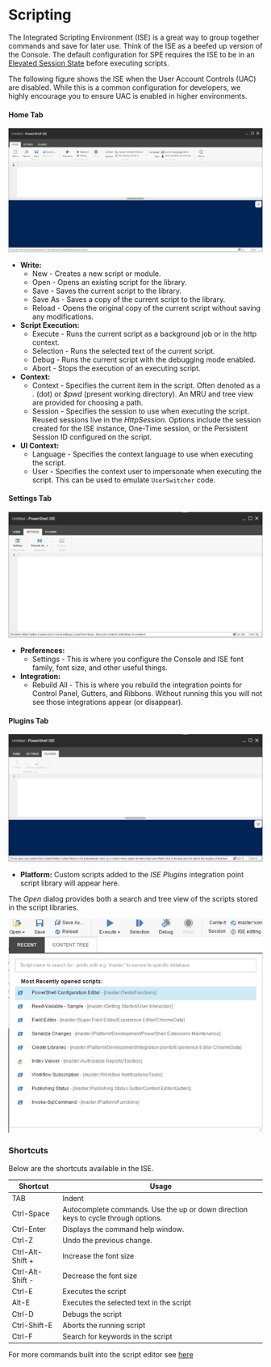 # Scripting

The Integrated Scripting Environment (ISE) is a great way to group together commands and save for later use. Think of the ISE as a beefed up version of the Console. The default configuration for SPE requires the ISE to be in an [Elevated Session State](/security.md) before executing scripts.

The following figure shows the ISE when the User Account Controls (UAC) are disabled. While this is a common configuration for developers, we highly encourage you to ensure UAC is enabled in higher environments.

#### Home Tab

[![PowerShell ISE](images/screenshots/ise-empty.png)](http://youtu.be/RCDprfRsbSU "Click for a quick demo")

* **Write:**
  * New - Creates a new script or module.
  * Open - Opens an existing script for the library.
  * Save - Saves the current script to the library.
  * Save As - Saves a copy of the current script to the library.
  * Reload - Opens the original copy of the current script without saving any modifications.
* **Script Execution:**
  * Execute - Runs the current script as a background job or in the http context.
  * Selection - Runs the selected text of the current script.
  * Debug - Runs the current script with the debugging mode enabled.
  * Abort - Stops the execution of an executing script.
* **Context:**
  * Context - Specifies the current item in the script. Often denoted as a *.* (dot) or *$pwd* (present working directory). An MRU and tree view are provided for choosing a path.
  * Session - Specifies the session to use when executing the script. Reused sessions live in the *HttpSession*. Options include the session created for the ISE instance, One-Time session, or the Persistent Session ID configured on the script.
* **UI Context:**
  * Language - Specifies the context language to use when executing the script.
  * User - Specifies the context user to impersonate when executing the script. This can be used to emulate `UserSwitcher` code.

#### Settings Tab

![ISE Settings Tab](images/screenshots/scripting/ise-settings.png)

* **Preferences:**
  * Settings - This is where you configure the Console and ISE font family, font size, and other useful things.
* **Integration:**
  * Rebuild All - This is where you rebuild the integration points for Control Panel, Gutters, and Ribbons. Without running this you will not see those integrations appear (or disappear).

#### Plugins Tab

![ISE Plugins Tab](images/screenshots/scripting/ise-plugins.png)

* **Platform:** Custom scripts added to the *ISE Plugins* integration point script library will appear here.

The *Open* dialog provides both a search and tree view of the scripts stored in the script libraries. 

![Open Script Dialog](images/screenshots/ise-opendialog.png)

### Shortcuts
Below are the shortcuts available in the ISE.

| **Shortcut**  | **Usage** |
| --------  | ----- |
| TAB       | Indent |
| Ctrl-Space       | Autocomplete commands. Use the up or down direction keys to cycle through options.  |
| Ctrl-Enter | Displays the command help window. |
| Ctrl-Z | Undo the previous change. |
| Ctrl-Alt-Shift +  | Increase the font size |
| Ctrl-Alt-Shift -  | Decrease the font size |
| Ctrl-E | Executes the script |
| Alt-E | Executes the selected text in the script |
| Ctrl-D | Debugs the script |
| Ctrl-Shift-E | Aborts the running script |
| Ctrl-F | Search for keywords in the script |

For more commands built into the script editor see [here][1]

[1]: https://github.com/ajaxorg/ace/wiki/Default-Keyboard-Shortcuts